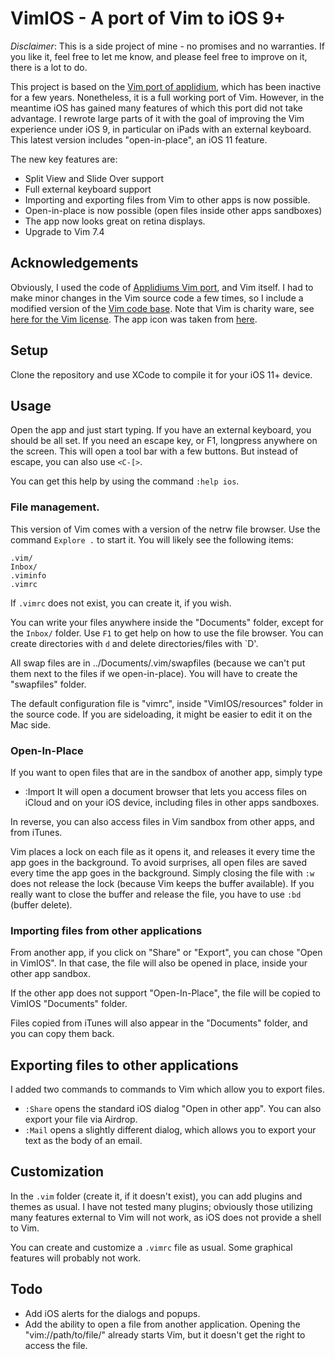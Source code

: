 # VimIOS - A port of Vim to iOS 9+

*Disclaimer*: This is a side project of mine - no promises and no warranties. If you like it, feel free to let me know, and please feel free to improve on it, there is a lot to do.

This project is based on the [Vim port of applidium](https://github.com/applidium/Vim), which has been inactive for a few years. Nonetheless, it is a full working port of Vim. However, in the meantime iOS has gained many features of which this port did not take advantage. I rewrote large parts of it with the goal of improving the Vim experience under iOS 9, in particular on iPads with an external keyboard. This latest version includes "open-in-place", an iOS 11 feature.

The new key features are:

* Split View and Slide Over support
* Full external keyboard support
* Importing and exporting files from Vim to other apps is now possible. 
* Open-in-place is now possible (open files inside other apps sandboxes)
* The app now looks great on retina displays.
* Upgrade to Vim 7.4

## Acknowledgements
Obviously, I used the code of [Applidiums Vim port](https://github.com/applidium/Vim), and Vim itself. I had to make minor changes in the Vim source code a few times, so I include a modified version of the [Vim code base](https://github.com/vim/vim). Note that Vim is charity ware, see [here for the Vim license](http://vimdoc.sourceforge.net/htmldoc/uganda.html#license). The app icon was taken from [here](http://usevim.com/2014/07/25/flat-vim-icons/).

## Setup
Clone the repository and use XCode to compile it for your iOS 11+ device. 

## Usage
Open the app and just start typing. If you have an external keyboard, you should be all set. If you need an escape key, or F1, longpress anywhere on the screen. This will open a tool bar with a few buttons. But instead of escape, you can also use `<C-[>`. 

You can get this help by using the command `:help ios`.

### File management.
This version of Vim comes with a version of the netrw file browser. Use the command `Explore .` to start it. You will likely see the following items:

```
.vim/
Inbox/
.viminfo
.vimrc
```
If `.vimrc` does not exist, you can create it, if you wish. 

You can write your files anywhere inside the "Documents" folder, except for the `Inbox/` folder.
Use `F1` to get help on how to use the file browser. You can create directories with `d` and delete directories/files with `D'. 

All swap files are in ../Documents/.vim/swapfiles (because we can't put them next to the files if we open-in-place). You will have to create the "swapfiles" folder. 

The default configuration file is "vimrc", inside "VimIOS/resources" folder in the source code. If you are sideloading, it might be easier to edit it on the Mac side. 

### Open-In-Place

If you want to open files that are in the sandbox of another app, simply type 
* :Import 
It will open a document browser that lets you access files on iCloud and on your iOS device, including files in other apps sandboxes. 

In reverse, you can also access files in Vim sandbox from other apps, and from iTunes. 

Vim places a lock on each file as it opens it, and releases it every time the app goes in the background. To avoid surprises, all open files are saved every time the app goes in the background. Simply closing the file with `:w` does not release the lock (because Vim keeps the buffer available). If you really want to close the buffer and release the file, you have to use `:bd` (buffer delete). 

### Importing files from other applications
From another app, if you click on "Share" or "Export", you can chose "Open in VimIOS". In that case, the file will also be opened in place, inside your other app sandbox. 

If the other app does not support "Open-In-Place", the file will be copied to VimIOS  "Documents" folder. 

Files copied from iTunes will also appear in the "Documents" folder, and you can copy them back. 

## Exporting files to other applications
I added two commands to commands to Vim which allow you to export files.
 
* `:Share` opens the standard iOS dialog "Open in other app". You can also export your file via Airdrop.
* `:Mail` opens a slightly different dialog, which allows you to export your text as the body of an email. 

## Customization
In the `.vim` folder (create it, if it doesn't exist), you can add plugins and themes as usual. I have not tested many plugins; obviously those utilizing many features external to Vim will not work, as iOS does not provide a shell to Vim.

You can create and customize a `.vimrc` file as usual. Some graphical features will probably not work. 

## Todo
* Add iOS alerts for the dialogs and popups. 
* Add the ability to open a file from another application. Opening the "vim://path/to/file/" already starts Vim, but it doesn't get the right to access the file. 

